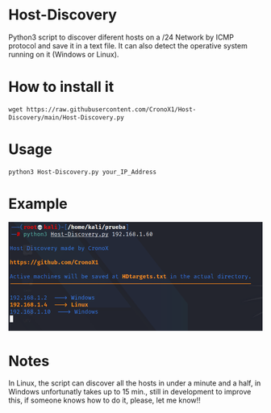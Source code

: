 # Host-Discovery

Python3 script to discover diferent hosts on a /24 Network by ICMP protocol and save it in a text file. 
It can also detect the operative system running on it (Windows or Linux).

# How to install it

```
wget https://raw.githubusercontent.com/CronoX1/Host-Discovery/main/Host-Discovery.py
```

# Usage

```
python3 Host-Discovery.py your_IP_Address
```

# Example

![alt text](https://github.com/CronoX1/Host-Discovery/blob/main/images/usageHD.png)

# Notes

In Linux, the script can discover all the hosts in under a minute and a half, in Windows unfortunatly takes up to 15 min., still in development to improve this, if someone knows how to do it, please, let me know!!
